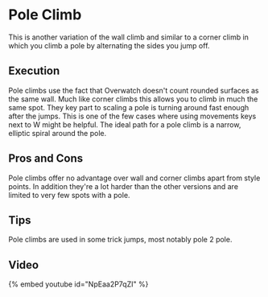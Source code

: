 # Pole Climb

This is another variation of the wall climb and similar to a corner climb 
in which you climb a pole by alternating the sides you jump off.

## Execution
Pole climbs use the fact that Overwatch doesn't count rounded surfaces as the same wall. 
Much like corner climbs this allows you to climb in much the same spot. 
They key part to scaling a pole is turning around fast enough after the jumps. 
This is one of the few cases where using movements keys next to W might be helpful. 
The ideal path for a pole climb is a narrow, elliptic spiral around the pole.

## Pros and Cons
Pole climbs offer no advantage over wall and corner climbs apart from style points. 
In addition they're a lot harder than the other versions and are limited to very few spots with a pole.

## Tips
Pole climbs are used in some trick jumps, most notably pole 2 pole.

## Video
{% embed youtube id="NpEaa2P7qZI" %}